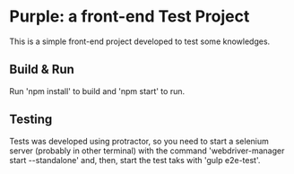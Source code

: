 # Purple: a front-end Test Project 

This is a simple front-end project developed to test some knowledges.

## Build & Run

Run 'npm install' to build and 'npm start' to run.

## Testing

Tests was developed using protractor, so you need to start a selenium server (probably in other terminal) with the command 'webdriver-manager start --standalone' and, then, start the test taks with 'gulp e2e-test'. 
